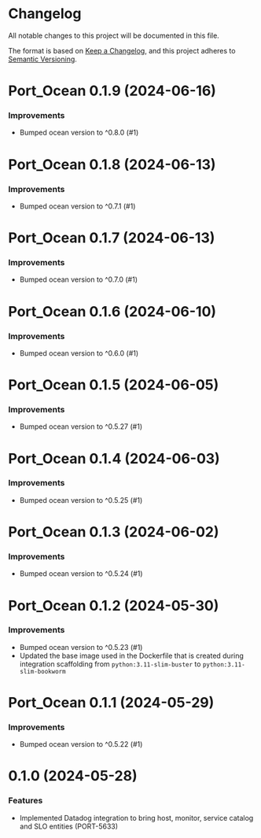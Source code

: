 # Changelog

All notable changes to this project will be documented in this file.

The format is based on [Keep a Changelog](https://keepachangelog.com/en/1.0.0/),
and this project adheres to [Semantic Versioning](https://semver.org/spec/v2.0.0.html).

<!-- towncrier release notes start -->

# Port_Ocean 0.1.9 (2024-06-16)

### Improvements

- Bumped ocean version to ^0.8.0 (#1)


# Port_Ocean 0.1.8 (2024-06-13)

### Improvements

- Bumped ocean version to ^0.7.1 (#1)


# Port_Ocean 0.1.7 (2024-06-13)

### Improvements

- Bumped ocean version to ^0.7.0 (#1)


# Port_Ocean 0.1.6 (2024-06-10)

### Improvements

- Bumped ocean version to ^0.6.0 (#1)


# Port_Ocean 0.1.5 (2024-06-05)

### Improvements

- Bumped ocean version to ^0.5.27 (#1)


# Port_Ocean 0.1.4 (2024-06-03)

### Improvements

- Bumped ocean version to ^0.5.25 (#1)


# Port_Ocean 0.1.3 (2024-06-02)

### Improvements

- Bumped ocean version to ^0.5.24 (#1)


# Port_Ocean 0.1.2 (2024-05-30)

### Improvements

- Bumped ocean version to ^0.5.23 (#1)
- Updated the base image used in the Dockerfile that is created during integration scaffolding from `python:3.11-slim-buster` to `python:3.11-slim-bookworm`


# Port_Ocean 0.1.1 (2024-05-29)

### Improvements

- Bumped ocean version to ^0.5.22 (#1)


# 0.1.0 (2024-05-28)

### Features

- Implemented Datadog integration to bring host, monitor, service catalog and SLO entities (PORT-5633)
